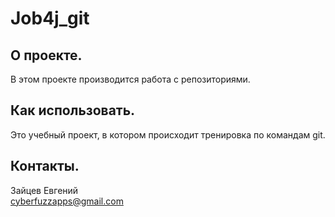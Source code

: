 # Job4j_git

## О проекте.
В этом проекте производится работа с репозиториями.

## Как использовать.
Это учебный проект, в котором происходит тренировка по 
командам git.

## Контакты.
Зайцев Евгений\
cyberfuzzapps@gmail.com